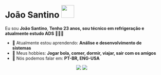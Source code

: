 # João Santino     <img src="https://i.gifer.com/FdMO.gif" width="42px">

Eu sou <strong> João Santino</strong>, <strong>Tenho 23 anos, sou técnico em refrigeração e atualmente estudo ADS</strong> 👨🏻‍💻 

- 🚀 Atualmente estou aprendendo: <strong> Análise e desenvolvimento de sistemas</strong> 
- 💬 Meus hobbies: <strong> Jogar bola, comer, dormir, viajar, sair com os amigos</strong>
- 📣 Nós podemos falar em: <strong>PT-BR, ENG-USA</strong>

<div align="center">

  <a href="#" alt="Gmail">
    <img src="https://img.shields.io/badge/-Gmail-FF0000?style=flat-square&labelColor=FF0000&logo=gmail&logoColor=white&link=LINK-DO-SEU-EMAIL"/></a>

  <a href="#" alt="Linkedin">
    <img src="https://img.shields.io/badge/-Linkedin-0e76a8?style=flat-square&logo=Linkedin&logoColor=white&link=LINK-DO-SEU-LINKEDIN" /></a>

  <a href="#" alt="Instagram">
    <img src="https://img.shields.io/badge/-Instagram-DF0174?style=flat-square&labelColor=DF0174&logo=instagram&logoColor=white&link=www.instagram.com/j.vsantino/profilecard/?igsh=ZmwyZHY0dTdta2Zu/></a>

</div>
